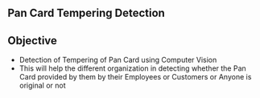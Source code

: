 ## Pan Card Tempering Detection

## Objective

- Detection of Tempering of Pan Card using Computer Vision
- This will help the different organization in detecting whether the Pan Card provided by them by their Employees or Customers or Anyone is original or not

##
